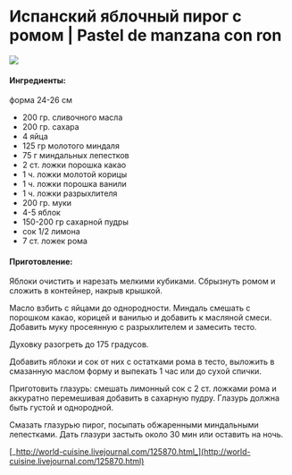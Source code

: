 # Испанский яблочный пирог с ромом \| Pastel de manzana con ron

![](https://s-media-cache-ak0.pinimg.com/564x/b4/39/0a/b4390a36d1ad0ccbe851bdb09a6b6fa3.jpg)

#### Ингредиенты:

форма 24-26 см

* 200 гр. сливочного масла
* 200 гр. сахара
* 4 яйца
* 125 гр молотого миндаля 
* 75 г миндальных лепестков
* 2 ст. ложки порошка какао
* 1 ч. ложки молотой корицы
* 1 ч. ложки порошка ванили
* 1 ч. ложки разрыхлителя
* 200 гр. муки
* 4-5 яблок
* 150-200 гр сахарной пудры
* сок 1/2 лимона
* 7 ст. ложек рома

#### Приготовление:

Яблоки очистить и нарезать мелкими кубиками. Сбрызнуть ромом и сложить в контейнер, накрыв крышкой.

Масло взбить с яйцами до однородности. Миндаль смешать с порошком какао, корицей и ванилью и добавить к масляной смеси. Добавить муку просеянную с разрыхлителем и замесить тесто.

Духовку разогреть до 175 градусов.

Добавить яблоки и сок от них с остатками рома в тесто, выложить в смазанную маслом форму и выпекать 1 час или до сухой спички.

Приготовить глазурь: смешать лимонный сок с 2 ст. ложками рома и аккуратно перемешивая добавить в сахарную пудру. Глазурь должна быть густой и однородной.

Смазать глазурью пирог, посыпать обжаренными миндальными лепестками. Дать глазури застыть около 30 мин или оставить на ночь.

[_http://world-cuisine.livejournal.com/125870.html_](http://world-cuisine.livejournal.com/125870.html)


